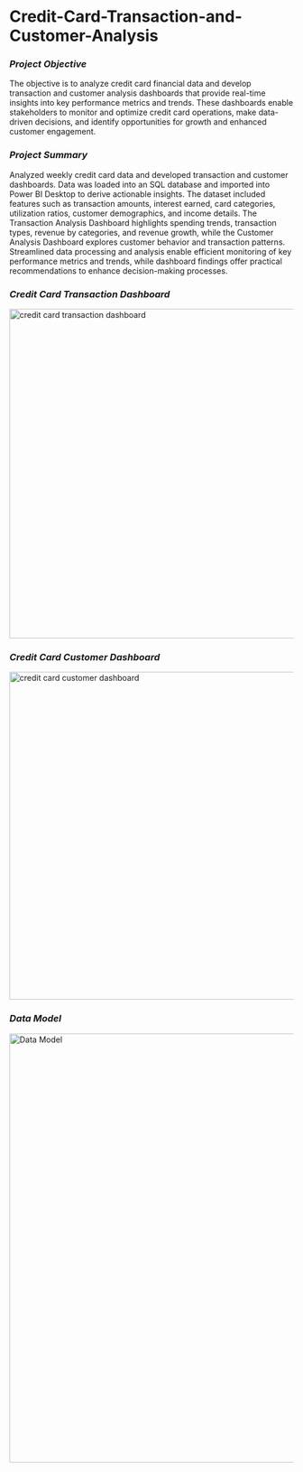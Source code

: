 # Credit-Card-Transaction-and-Customer-Analysis

### *Project Objective*
The objective is to analyze credit card financial data and develop transaction and customer analysis dashboards that provide real-time insights into key performance metrics and trends. These dashboards enable stakeholders to monitor and optimize credit card operations, make data-driven decisions, and identify opportunities for growth and enhanced customer engagement.


### *Project Summary*
Analyzed weekly credit card data and developed transaction and customer dashboards. Data was loaded into an SQL database and imported into Power BI Desktop to derive actionable insights. The dataset included features such as transaction amounts, interest earned, card categories, utilization ratios, customer demographics, and income details. The Transaction Analysis Dashboard highlights spending trends, transaction types, revenue by categories, and revenue growth, while the Customer Analysis Dashboard explores customer behavior and transaction patterns. Streamlined data processing and analysis enable efficient monitoring of key performance metrics and trends, while dashboard findings offer practical recommendations to enhance decision-making processes.


### *Credit Card Transaction Dashboard*
<img width="584" alt="credit card transaction dashboard" src="https://github.com/user-attachments/assets/327fde4f-d61f-4eaa-9c7b-6c656352a086" />

### *Credit Card Customer Dashboard*
<img width="581" alt="credit card customer dashboard" src="https://github.com/user-attachments/assets/8c6942e1-1385-42b5-bcd2-12e9d6d99b72" />

### *Data Model*
<img width="760" alt="Data Model" src="https://github.com/user-attachments/assets/78006cc6-2da7-4126-acb9-23d87a580775" />



